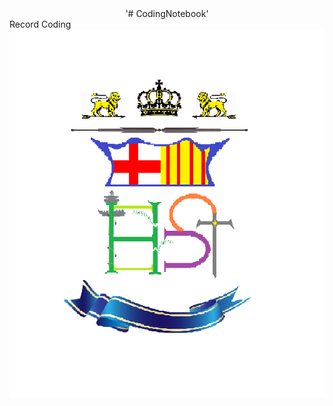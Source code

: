 <div align=center> '# CodingNotebook' </div>

<div align=left> Record Coding </div>

<div align=center><img width="550" height="590" src="https://github.com/harrytsz/CodingNotebook/blob/master/Pictures/PIC.PNG"/></div>
